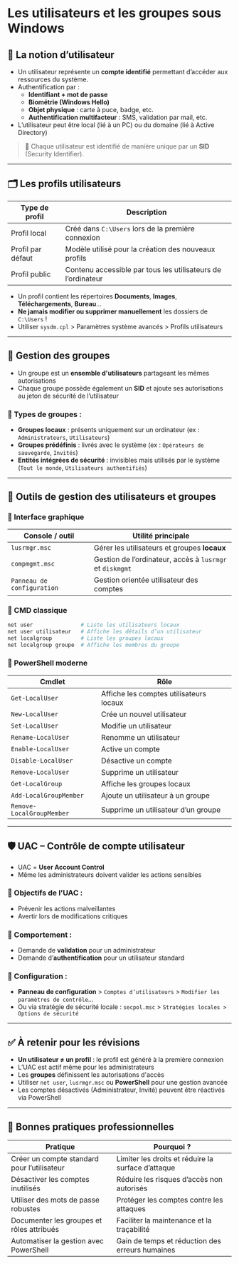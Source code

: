 # Les utilisateurs et les groupes sous Windows

## 👤 La notion d’utilisateur

- Un utilisateur représente un **compte identifié** permettant d’accéder aux ressources du système.
- Authentification par :
    - **Identifiant + mot de passe**
    - **Biométrie (Windows Hello)**
    - **Objet physique** : carte à puce, badge, etc.
    - **Authentification multifacteur** : SMS, validation par mail, etc.
- L’utilisateur peut être local (lié à un PC) ou du domaine (lié à Active Directory)

> 📌 Chaque utilisateur est identifié de manière unique par un **SID** (Security Identifier).

---

## 🗂️ Les profils utilisateurs

|Type de profil|Description|
|---|---|
|Profil local|Créé dans `C:\Users` lors de la première connexion|
|Profil par défaut|Modèle utilisé pour la création des nouveaux profils|
|Profil public|Contenu accessible par tous les utilisateurs de l’ordinateur|

- Un profil contient les répertoires **Documents**, **Images**, **Téléchargements**, **Bureau**...
- **Ne jamais modifier ou supprimer manuellement** les dossiers de `C:\Users` !
- Utiliser `sysdm.cpl` > Paramètres système avancés > Profils utilisateurs

---

## 👥 Gestion des groupes

- Un groupe est un **ensemble d'utilisateurs** partageant les mêmes autorisations
- Chaque groupe possède également un **SID** et ajoute ses autorisations au jeton de sécurité de l’utilisateur

### 🔹 Types de groupes :

- **Groupes locaux** : présents uniquement sur un ordinateur (ex : `Administrateurs`, `Utilisateurs`)
- **Groupes prédéfinis** : livrés avec le système (ex : `Opérateurs de sauvegarde`, `Invités`)
- **Entités intégrées de sécurité** : invisibles mais utilisés par le système (`Tout le monde`, `Utilisateurs authentifiés`)

---

## 🧰 Outils de gestion des utilisateurs et groupes

### 🔸 Interface graphique

|Console / outil|Utilité principale|
|---|---|
|`lusrmgr.msc`|Gérer les utilisateurs et groupes **locaux**|
|`compmgmt.msc`|Gestion de l’ordinateur, accès à `lusrmgr` et `diskmgmt`|
|`Panneau de configuration`|Gestion orientée utilisateur des comptes|

### 🔸 CMD classique

```bash
net user               # Liste les utilisateurs locaux
net user utilisateur   # Affiche les détails d’un utilisateur
net localgroup         # Liste les groupes locaux
net localgroup groupe  # Affiche les membres du groupe
```

### 🔸 PowerShell moderne

|Cmdlet|Rôle|
|---|---|
|`Get-LocalUser`|Affiche les comptes utilisateurs locaux|
|`New-LocalUser`|Crée un nouvel utilisateur|
|`Set-LocalUser`|Modifie un utilisateur|
|`Rename-LocalUser`|Renomme un utilisateur|
|`Enable-LocalUser`|Active un compte|
|`Disable-LocalUser`|Désactive un compte|
|`Remove-LocalUser`|Supprime un utilisateur|
|`Get-LocalGroup`|Affiche les groupes locaux|
|`Add-LocalGroupMember`|Ajoute un utilisateur à un groupe|
|`Remove-LocalGroupMember`|Supprime un utilisateur d’un groupe|

---

## 🛡️ UAC – Contrôle de compte utilisateur

- UAC = **User Account Control**
- Même les administrateurs doivent valider les actions sensibles

### 🔹 Objectifs de l’UAC :

- Prévenir les actions malveillantes
- Avertir lors de modifications critiques

### 🔹 Comportement :

- Demande de **validation** pour un administrateur
- Demande d’**authentification** pour un utilisateur standard

### 🔹 Configuration :

- **Panneau de configuration** > `Comptes d’utilisateurs` > `Modifier les paramètres de contrôle`...
- Ou via stratégie de sécurité locale : `secpol.msc` > `Stratégies locales > Options de sécurité`

---

## ✅ À retenir pour les révisions

- **Un utilisateur ≠ un profil** : le profil est généré à la première connexion
- L’UAC est actif même pour les administrateurs
- Les **groupes** définissent les autorisations d'accès
- Utiliser `net user`, `lusrmgr.msc` ou **PowerShell** pour une gestion avancée
- Les comptes désactivés (Administrateur, Invité) peuvent être réactivés via PowerShell

---

## 📌 Bonnes pratiques professionnelles

|Pratique|Pourquoi ?|
|---|---|
|Créer un compte standard pour l’utilisateur|Limiter les droits et réduire la surface d’attaque|
|Désactiver les comptes inutilisés|Réduire les risques d’accès non autorisés|
|Utiliser des mots de passe robustes|Protéger les comptes contre les attaques|
|Documenter les groupes et rôles attribués|Faciliter la maintenance et la traçabilité|
|Automatiser la gestion avec PowerShell|Gain de temps et réduction des erreurs humaines|
